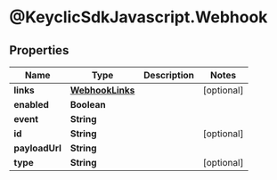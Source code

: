 # @KeyclicSdkJavascript.Webhook

## Properties
Name | Type | Description | Notes
------------ | ------------- | ------------- | -------------
**links** | [**WebhookLinks**](WebhookLinks.md) |  | [optional] 
**enabled** | **Boolean** |  | 
**event** | **String** |  | 
**id** | **String** |  | [optional] 
**payloadUrl** | **String** |  | 
**type** | **String** |  | [optional] 


